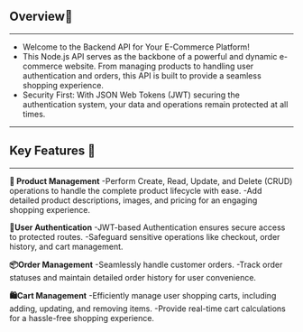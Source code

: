 ## Overview🌟
---
- Welcome to the Backend API for Your E-Commerce Platform!
- This Node.js API serves as the backbone of a powerful and dynamic e-commerce website. From managing products to handling user authentication and orders, this API is built to provide a seamless shopping experience.
- Security First: With JSON Web Tokens (JWT) securing the authentication system, your data and operations remain protected at all times.
---

## Key Features 🚀
---
**🛒 Product Management**
-Perform Create, Read, Update, and Delete (CRUD) operations to handle the complete product lifecycle with ease.
-Add detailed product descriptions, images, and pricing for an engaging shopping experience.

**🔑User Authentication**
-JWT-based Authentication ensures secure access to protected routes.
-Safeguard sensitive operations like checkout, order history, and cart management.

**📦Order Management**
-Seamlessly handle customer orders.
-Track order statuses and maintain detailed order history for user convenience.

**🛍️Cart Management**
-Efficiently manage user shopping carts, including adding, updating, and removing items.
-Provide real-time cart calculations for a hassle-free shopping experience.


